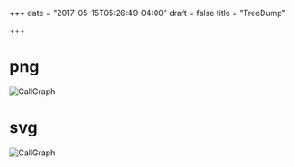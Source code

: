 +++
date = "2017-05-15T05:26:49-04:00"
draft = false
title = "TreeDump"

+++

# png
![CallGraph](test.png)

# svg
![CallGraph](test.svg)


